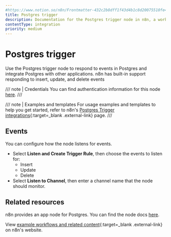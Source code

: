 ```yaml
---
#https://www.notion.so/n8n/Frontmatter-432c2b8dff1f43d4b1c8d20075510fe4
title: Postgres trigger
description: Documentation for the Postgres trigger node in n8n, a workflow automation platform. Includes details of operations and configuration, and links to examples and credentials information.
contentType: integration
priority: medium
---
```


# Postgres trigger

Use the Postgres trigger node to respond to events in Postgres and integrate Postgres with other applications. n8n has built-in support responding to insert, update, and delete events

/// note | Credentials
You can find authentication information for this node [here](/integrations/builtin/credentials/postgres/).
///

/// note | Examples and templates
For usage examples and templates to help you get started, refer to n8n's [Postgres Trigger integrations](https://n8n.io/integrations/postgres-trigger/){:target=_blank .external-link} page.
///

## Events

You can configure how the node listens for events.

* Select **Listen and Create Trigger Rule**, then choose the events to listen for:
	* Insert
	* Update
	* Delete
* Select **Listen to Channel**, then enter a channel name that the node should monitor.

## Related resources

<!-- provide a link to the app node docs, if there is a trigger node for this service -->
n8n provides an app node for Postgres. You can find the node docs [here](/integrations/builtin/app-nodes/n8n-nodes-base.postgres/).

View [example workflows and related content](https://n8n.io/integrations/postgres-trigger/){:target=_blank .external-link} on n8n's website.





